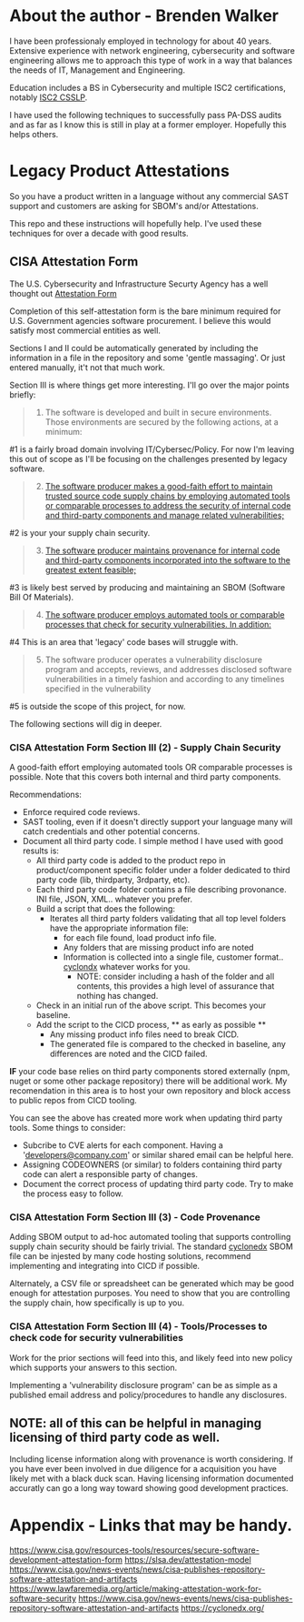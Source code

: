 # About the author - Brenden Walker

I have been professionaly employed in technology for about 40 years. Extensive experience with network engineering, cybersecurity and software engineering allows me to approach this type of work in a way that balances the needs of IT, Management and Engineering. 

Education includes a BS in Cybersecurity and multiple ISC2 certifications, notably [ISC2 CSSLP](https://www.credly.com/badges/5a1765cd-b937-478c-95e3-fe4a56620031/public_url).

I have used the following techniques to successfully pass PA-DSS audits and as far as I know this is still in play at a former employer. Hopefully this helps others.

# Legacy Product Attestations
So you have a product written in a language without any commercial SAST support and customers are asking for SBOM's and/or Attestations.

This repo and these instructions will hopefully help. I've used these techniques for over a decade with good results.

## CISA Attestation Form
The U.S. Cybersecurity and Infrastructure Securty Agency has a well thought out [Attestation Form](https://www.cisa.gov/resources-tools/resources/secure-software-development-attestation-form)

Completion of this self-attestation form is the bare minimum required for U.S. Government agencies software procurement. I believe this would satisfy most commercial entities as well.

Sections I and II could be automatically generated by including the information in a file in the repository and some 'gentle massaging'.  Or just entered manually, it't not that much work.

Section III is where things get more interesting.  I'll go over the major points briefly:

> 1. The software is developed and built in secure environments. Those environments are secured by the following actions, at a minimum:

#1 is a fairly broad domain involving IT/Cybersec/Policy.  For now I'm leaving this out of scope as I'll be focusing on the challenges presented by legacy software.

> 2. [The software producer makes a good-faith effort to maintain trusted source code supply chains by employing automated tools or comparable processes to address the security of internal code and third-party components and manage related vulnerabilities;](#cisa-attestation-form-section-iii-2---supply-chain-security)

#2 is your your supply chain security.  

> 3. [The software producer maintains provenance for internal code and third-party components incorporated into the software to the greatest extent feasible;](#cisa-attestation-form-section-iii-3---code-provenance)

#3 is likely best served by producing and maintaining an SBOM (Software Bill Of Materials).

> 4. [The software producer employs automated tools or comparable processes that check for security vulnerabilities. In addition:](#cisa-attestation-form-section-iii-4---toolsprocesses-to-check-code-for-security-vulnerabilities)

#4 This is an area that 'legacy' code bases will struggle with. 

> 5. The software producer operates a vulnerability disclosure program and accepts, reviews, and addresses disclosed software vulnerabilities in a timely fashion and according to any timelines specified in the vulnerability

#5 is outside the scope of this project, for now.

The following sections will dig in deeper.

### CISA Attestation Form Section III (2) - Supply Chain Security

A good-faith effort employing automated tools OR comparable processes is possible.  Note that this covers both internal and third party components. 

Recommendations:
- Enforce required code reviews.
- SAST tooling, even if it doesn't directly support your language many will catch credentials and other potential concerns.
- Document all third party code. I simple method I have used with good results is:
    - All third party code is added to the product repo in product/component specific folder under a folder dedicated to third party code (lib, thirdparty, 3rdparty, etc).
    - Each third party code folder contains a file describing provonance. INI file, JSON, XML.. whatever you prefer.
    - Build a script that does the following:
        - Iterates all third party folders validating that all top level folders have the appropriate information file:
          - for each file found, load product info file.
          - Any folders that are missing product info are noted
          - Information is collected into a single file, customer format.. [cyclondx](https://cyclonedx.org/) whatever works for you.
              - NOTE: consider including a hash of the folder and all contents, this provides a high level of assurance that nothing has changed.
    - Check in an initial run of the above script.  This becomes your baseline.
    - Add the script to the CICD process, ** as early as possible **
      -  Any missing product info files need to break CICD.
      -  The generated file is compared to the checked in baseline, any differences are noted and the CICD failed.
      
**IF** your code base relies on third party components stored externally (npm, nuget or some other package repository) there will be additional work.  My recomendation in this area is to host your own repository and block access to public repos from CICD tooling. 

You can see the above has created more work when updating third party tools. Some things to consider:
- Subcribe to CVE alerts for each component.  Having a 'developers@company.com' or similar shared email can be helpful here.
- Assigning CODEOWNERS (or similar) to folders containing third party code can alert a responsible party of changes.
- Document the correct process of updating third party code. Try to make the process easy to follow.

### CISA Attestation Form Section III (3) - Code Provenance

Adding SBOM output to ad-hoc automated tooling that supports controlling supply chain security should be fairly trivial.  The standard [cyclonedx](https://cyclonedx.org/) SBOM file can be injested by many code hosting solutions, recommend implementing and integrating into CICD if possible.

Alternately, a CSV file or spreadsheet can be generated which may be good enough for attestation purposes. You need to show that you are controlling the supply chain, how specifically is up to you.

### CISA Attestation Form Section III (4) - Tools/Processes to check code for security vulnerabilities

Work for the prior sections will feed into this, and likely feed into new policy which supports your answers to this section. 

Implementing a 'vulnerability disclosure program' can be as simple as a published email address and policy/procedures to handle any disclosures.

## NOTE: all of this can be helpful in managing licensing of third party code as well.

Including license information along with provenance is worth considering.  If you have ever been involved in due diligence for a acquisition you have likely met with a black duck scan. Having licensing information documented accuratly can go a long way toward showing good development practices.

# Appendix - Links that may be handy.

https://www.cisa.gov/resources-tools/resources/secure-software-development-attestation-form
https://slsa.dev/attestation-model
https://www.cisa.gov/news-events/news/cisa-publishes-repository-software-attestation-and-artifacts
https://www.lawfaremedia.org/article/making-attestation-work-for-software-security
https://www.cisa.gov/news-events/news/cisa-publishes-repository-software-attestation-and-artifacts
https://cyclonedx.org/
